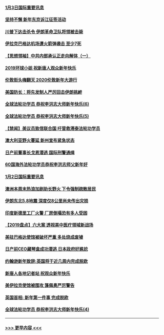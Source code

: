 #### [1月3日国际重要讯息](../pages/prog202/a102744301.md?t=01031844) 
#### [坚持不懈 新年东京诉江征签活动](../pages/prog202/a102744303.md?t=01031844) 
#### [川普下达击杀令 伊朗革命卫队将领被击毙](../pages/prog202/a102741911.md?t=01031844) 
#### [伊拉克巴格达机场遭火箭弹袭击 至少7死](../pages/prog202/a102744115.md?t=01031844) 
#### [【思想领袖】中共内部承认正走向解体（一）](../pages/prog202/a102744097.md?t=01031844) 
#### [2019环球小姐 祝新唐人观众新年快乐](../pages/prog202/a102744043.md?t=01031844) 
#### [伦敦街头嗨翻天 2020伦敦新年大游行](../pages/prog202/a102743925.md?t=01031844) 
#### [美国防长：将先发制人严厉回击伊朗挑衅](../pages/prog202/a102743930.md?t=01031844) 
#### [全球法轮功学员 恭祝李洪志大师新年快乐(6)](../pages/prog202/a102743899.md?t=01031844) 
#### [全球法轮功学员 恭祝李洪志大师新年快乐(5)](../pages/prog202/a102743766.md?t=01031844) 
#### [【禁闻】美议员致信联合国 吁营救滞泰法轮功学员](../pages/prog202/a102743781.md?t=01031844) 
#### [澳大利亚野火蔓延 新州宣布紧急状态](../pages/prog202/a102743681.md?t=01031844) 
#### [日产前董事长戈恩潜逃 国际刑警通缉](../pages/prog202/a102743676.md?t=01031844) 
#### [60国海外法轮功学员恭祝李洪志师父新年好](../pages/prog202/a102743628.md?t=01031844) 
#### [1月2日国际重要讯息](../pages/prog202/a102743488.md?t=01031844) 
#### [澳洲本周末热浪加剧助长野火 下令强制疏散居民](../pages/prog202/a102743421.md?t=01031844) 
#### [伊朗东北5.8地震 深度仅8公里尚未传出灾损](../pages/prog202/a102743396.md?t=01031844) 
#### [印度新德里工厂火警 厂房倒塌恐有多人受困](../pages/prog202/a102743386.md?t=01031844) 
#### [【2019盘点】六大案 透视美中医疗领域新战场](../pages/prog202/a102743227.md?t=01031844) 
#### [美驻巴格达使馆被破坏严重 多处烧成废墟](../pages/prog202/a102743244.md?t=01031844) 
#### [日产前CEO藏琴盒成功潜逃 日本政府好尴尬](../pages/prog202/a102742937.md?t=01031844) 
#### [约翰逊新年致辞:英国将于近几周内完成脱欧](../pages/prog202/a102742956.md?t=01031844) 
#### [新唐人各地记者站 祝观众新年快乐](../pages/prog202/a102742785.md?t=01031844) 
#### [美伊拉克使馆被围攻 篷佩奥严厉警告](../pages/prog202/a102742994.md?t=01031844) 
#### [英国首相: 新年第一件事 完成脱欧](../pages/prog202/a102742907.md?t=01031844) 
#### [全球法轮功学员 恭祝李洪志大师新年快乐(4)](../pages/prog202/a102742900.md?t=01031844) 

----
#### [ >>> 更早内容 <<< ](../indexes/prog202-earlier.md)
